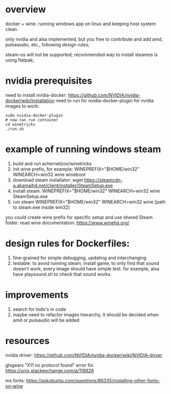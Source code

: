 # overview
docker + wine. running windows app on linux and keeping host system clean.

only nvidia and alsa implemented, but you free to contribute and add amd, pulseaudio, etc., following design rules;

steam-os will not be supported; recommended way to install steamos is using flatpak;

# nvidia prerequisites
need to install nvidia-docker: https://github.com/NVIDIA/nvidia-docker/wiki/Installation
need to run for nvidia-docker-plugin for nvidia images to work:
```
sudo nvidia-docker-plugin
# now can run container
cd winetricks
./run.sh
```

# example of running windows steam
1. build and run achernetzov/winetricks
2. init wine prefix, for example: WINEPREFIX="$HOME/win32" WINEARCH=win32 wine wineboot
3. download steam installator: wget https://steamcdn-a.akamaihd.net/client/installer/SteamSetup.exe
4. install steam: WINEPREFIX="$HOME/win32" WINEARCH=win32 wine SteamSetup.exe
5. run steam WINEPREFIX="$HOME/win32" WINEARCH=win32 wine [path to steam.exe inside win32]

you could create wine prefix for specific setup and use shared Steam folder. read wine documentation: https://www.winehq.org/

# design rules for Dockerfiles:
1. fine-grained for simple debugging, updating and interchanging
2. testable: 
to avoid running steam, install game, to only find that sound doesn't work, 
every image should have simple test. for example, alsa have playsound.sh to check that sound works.

# improvements
1. search for todo's in code
2. maybe need to refactor images hierarchy, it should be decided when amd or pulsaudio will be added

# resources
nvidia driver: https://github.com/NVIDIA/nvidia-docker/wiki/NVIDIA-driver

glxgears "X11 no protocol found" error fix: https://unix.stackexchange.com/a/118826

ms fonts: https://askubuntu.com/questions/86335/installing-other-fonts-on-wine
